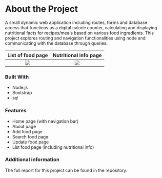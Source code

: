 # About the Project
A small dynamic web application including routes, forms and database access that functions as a digital calorie counter, calculating and displaying nutritional facts for recipes/meals based on various food ingredients. This project explores routing and navigation functionalities using node and communicating with the database through queries.

List of food page             |  Nutritional info page
:-------------------------:|:-------------------------:
![](https://user-images.githubusercontent.com/58553029/197101574-34b68a67-ccb7-48fe-9b76-cef212d5f5fc.png)  |  ![](https://user-images.githubusercontent.com/58553029/197101595-cef42b16-bbb2-4781-8c4c-83705e0926a2.png)

### Built With

* Node.js
* Bootstrap
* sql

### Features
* Home page (with navigation bar)
* About page
* Add food page
* Search food page
* Update food page
* List food page (including nutritional info)

### Additional information
The full report for this project can be found in the repository.
